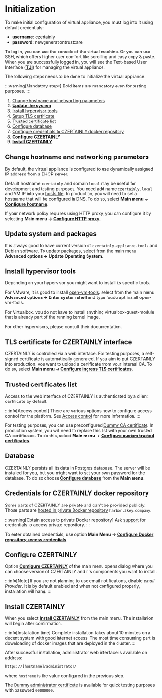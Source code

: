 # Initialization

To make initial configuration of virtual appliance, you must log into it using default credentials:

* **username**: czertainly
* **password**: newgenerationtrustcare

To log in, you can use the console of the virtual machine. Or you can use SSH, which offers higher user comfort like scrolling and easy copy & paste. When you are successfully logged in, you will see the Text-based User Interface ([**TUI**](./TUI/intro)) for managing the virtual appliance.

The following steps needs to be done to initialize the virtual appliance.

:::warning[Mandatory steps]
Bold items are mandatory even for testing purposes.
:::

1. [Change hostname and networking parameters](#change-hostname-and-networking-parameters)
1. [**Update the system**](#update-system-and-packages)
2. [Install hypervisor tools](#install-hypervisor-tools)
3. [Setup TLS certificate](#tls-certificate-for-czertainly-interface)
4. [Trusted certificate list](#trusted-certificates-list)
5. [Configure database](#database)
6. [Configure credentials to CZERTAINLY docker repository](#credentials-for-czertainly-docker-repository)
7. [**Configure CZERTAINLY**](#configure-czertainly)
8. [**Install CZERTAINLY**](#install-czertainly)

## Change hostname and networking parameters

By default, the virtual appliance is configured to use dynamically assigned IP address from a DHCP server.

Default hostname `czertainly` and domain `local` may be useful for development and testing purposes. You need add name `czertainly.local` and VM IP into your [hosts
file](https://www.howtogeek.com/27350/beginner-geek-how-to-edit-your-hosts-file/). In production, you will need to set a hostname that will be configured in DNS. To do so, select **Main menu -> [Configure hostname](./TUI/main-menu#configure-hostname)**.

If your network policy requires using HTTP proxy, you can configure it by selecting **Main menu -> [Configure HTTP proxy](./TUI/main-menu#configure-http-proxy)**.

## Update system and packages

It is always good to have current version of `czertainly-appliance-tools` and Debian software. To update packages, select from the main menu **Advanced options -> Update Operating System**.

## Install hypervisor tools

Depending on your hypervisor you might want to install its specific tools.

For VMware, it is good to install [open-vm-tools](https://packages.debian.org/bookworm/open-vm-tools). select from the main menu **Advanced options -> Enter system shell** and type `sudo apt install open-vm-tools.

For Virtualbox, you do not have to install anything [virtualbox-guest-module](https://packages.debian.org/bookworm/virtualbox-guest-modules) that is already part of the running kernel image.

For other hypervisors, please consult their documentation.

## TLS certificate for CZERTAINLY interface

CZERTAINLY is controlled via a web interface. For testing purposes, a self-signed certificate is automatically generated. If you aim to put CZERTAINLY into production, you want to upload a certificate from your internal CA. To do so, select **Main menu -> [Configure ingress TLS certificates](./TUI/main-menu#configure-ingress-tls-certificates)**.

## Trusted certificates list

Access to the web interface of CZERTAINLY is authenticated by a client certificate by default.

:::info[Access control]
There are various options how to configure access control for the platform. See [Access control](../../../concept-design/architecture/access-control/overview) for more information.
:::

For testing purposes, you can use preconfigured [Dummy CA certificate](https://github.com/3KeyCompany/CZERTAINLY-Helm-Charts/blob/master/dummy-certificates/certs/root-ca.cert.pem). In production system, you will need to replace this list with your own trusted CA certificates. To do this, select **Main menu -> [Configure custom trusted certificates](./TUI/main-menu#configure-custom-trusted-certificates)**.

## Database

CZERTAINLY persists all its data in Postgres database. The server will be installed for you, but you might want to set your own password for the database. To do so choose **[Configure database](./TUI/main-menu#configure-database)** from the **Main menu**.

## Credentials for CZERTAINLY docker repository

Some parts of CZERTAINLY are private and can't be provided publicly. Those parts are [hosted in private Docker repository](../../../current-versions/) `harbor.3key.company`.

:::warning[Obtain access to private Docker repository]
Ask [support](../../../../feedback-support/) for credentials to access private repository.
:::

To enter obtained credentials, use option **Main Menu -> [Configure Docker repository access credentials](./TUI/main-menu#configure-docker-repository-access-credentials)**.

## Configure CZERTAINLY

Option **[Configure CZERTAINLY](./TUI/main-menu#configure-czertainly)** of the main menu opens dialog where you can choose version of CZERTAINLY and it's components you want to install.

:::info[Note]
If you are not planning to use email notifications, disable *email Provider*. It is by default enabled and when not configured properly, installation will hang.
:::

## Install CZERTAINLY

When you select **[Install CZERTAINLY](./TUI/main-menu#install-czertainly)** from the main menu. The installation will begin after confirmation.

:::info[Installation time]
Complete installation takes about 10 minutes on a decent system with good internet access. The most time consuming part is downloading of docker images that are deployed in the cluster.
:::

After successful installation, administrator web interface is available on address:
```
https://[hostname]/administrator/
```
where `hostname` is the value configured in the previous step.

The [Dummy administrator certificate](https://github.com/3KeyCompany/CZERTAINLY-Helm-Charts/blob/master/dummy-certificates/private/admin.p12) is available for quick testing purposes with password `00000000`.

